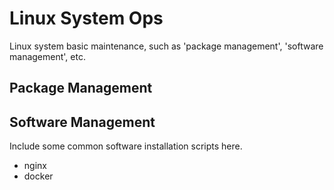 # Linux System Ops
Linux system basic maintenance, such as 'package management', 'software management', etc.

## Package Management

## Software Management
Include some common software installation scripts here.
- nginx
- docker